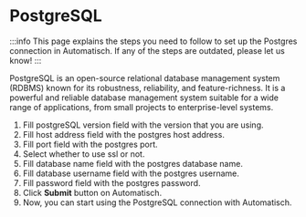 # PostgreSQL

:::info
This page explains the steps you need to follow to set up the Postgres
connection in Automatisch. If any of the steps are outdated, please let us know!
:::

PostgreSQL is an open-source relational database management system (RDBMS) known for its robustness, reliability, and feature-richness.
It is a powerful and reliable database management system suitable for a wide range of applications, from small projects to enterprise-level systems.

1. Fill postgreSQL version field with the version that you are using.
2. Fill host address field with the postgres host address.
3. Fill port field with the postgres port.
4. Select whether to use ssl or not.
5. Fill database name field with the postgres database name.
6. Fill database username field with the postgres username.
7. Fill password field with the postgres password.
8. Click **Submit** button on Automatisch.
9. Now, you can start using the PostgreSQL connection with Automatisch.